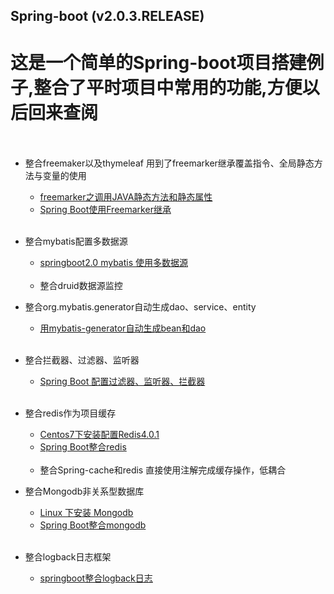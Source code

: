 Spring-boot  (v2.0.3.RELEASE)
--
# 这是一个简单的Spring-boot项目搭建例子,整合了平时项目中常用的功能,方便以后回来查阅<br><br>

* 整合freemaker以及thymeleaf 用到了freemarker继承覆盖指令、全局静态方法与变量的使用<br>

  * [freemarker之调用JAVA静态方法和静态属性](https://blog.csdn.net/u014512645/article/details/51240492)<br>
  * [Spring Boot使用Freemarker继承](https://www.cnblogs.com/gantoday/p/7854096.html)<br><br>
  
* 整合mybatis配置多数据源<br>

  * [springboot2.0 mybatis 使用多数据源](https://winterchen.com/2018/05/30/spring-boot-mybatis-mutil-database/)<br><br>
  * 整合druid数据源监控
  
* 整合org.mybatis.generator自动生成dao、service、entity<br>

  * [用mybatis-generator自动生成bean和dao](https://blog.csdn.net/u011493599/article/details/53928379)<br><br>
  
* 整合拦截器、过滤器、监听器<br>

  * [Spring Boot 配置过滤器、监听器、拦截器](https://blog.csdn.net/gfd54gd5f46/article/details/75022305)<br><br>
  
* 整合redis作为项目缓存<br>

  * [Centos7下安装配置Redis4.0.1](https://blog.csdn.net/u011342403/article/details/78572313)<br>
  * [Spring Boot整合redis](https://blog.csdn.net/qq_28009065/article/details/79062130)<br><br>
  * 整合Spring-cache和redis 直接使用注解完成缓存操作，低耦合
  
* 整合Mongodb非关系型数据库<br>

  * [Linux 下安装 Mongodb](https://www.cnblogs.com/grimm/p/5301135.html)<br>
  * [Spring Boot整合mongodb](https://blog.csdn.net/yuanhenglizhen110/article/details/78586626)<br><br>
  
* 整合logback日志框架<br>

  * [springboot整合logback日志](https://blog.csdn.net/zl_1079167478/article/details/72396066)
